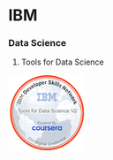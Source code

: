 # IBM 


### Data Science


1. Tools for Data Science


![IBM Tools for Data Science](https://github.com/JulioSilva123/Escolaridade/blob/8893e10a1337341347b7f7b7dd40f4fcd3158053/resources/tools-for-data-science-v2.png)



